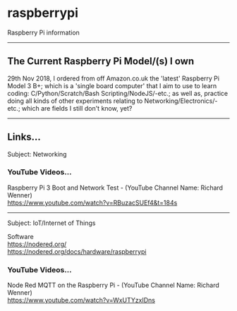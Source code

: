 # raspberrypi
Raspberry Pi information

-----

## The Current Raspberry Pi Model/(s) I own

29th Nov 2018, I ordered from off Amazon.co.uk the 'latest' Raspberry Pi Model 3 B+; which is a 'single board computer' that I aim to use to learn coding: C/Python/Scratch/Bash Scripting/NodeJS/-etc.; as well as, practice doing all kinds of other experiments relating to Networking/Electronics/-etc.; which are fields I still don't know, yet?

-----

## Links...

Subject: Networking

### YouTube Videos...

Raspberry Pi 3 Boot and Network Test - (YouTube Channel Name: Richard Wenner)  
https://www.youtube.com/watch?v=RBuzacSUEf4&t=184s  

-----

Subject: IoT/Internet of Things

Software  
https://nodered.org/  
https://nodered.org/docs/hardware/raspberrypi  

### YouTube Videos...

Node Red MQTT on the Raspberry Pi - (YouTube Channel Name: Richard Wenner)   
https://www.youtube.com/watch?v=WxUTYzxIDns


